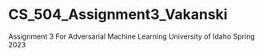 # CS_504_Assignment3_Vakanski
Assignment 3 For Adversarial Machine Learning University of Idaho Spring 2023
